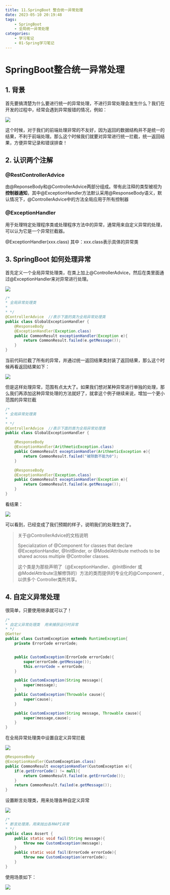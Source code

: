 ```yaml
---
title: 11.SpringBoot 整合统一异常处理
date: 2023-05-10 20:19:48
tags: 
    - SpringBoot
    - 全局统一异常处理
categories:
    - 学习笔记
    - 01-Spring学习笔记
---
```

# SpringBoot整合统一异常处理

## 1. 背景

首先要搞清楚为什么要进行统一的异常处理，不进行异常处理会发生什么？我们在开发的过程中，经常会遇到异常报错的情况，例如：

![](https://github.com/hfshaobing/picx-images-hosting/raw/master/20230814/异常示例.5luk7yykfng0.webp)

这个时候，对于我们的前端处理非常的不友好，因为返回的数据结构并不是统一的结果，不利于前端处理。那么这个时候我们就要对异常进行统一拦截，统一返回结果，方便异常记录和错误排查！

## 2. 认识两个注解

### @RestControllerAdvice

由@ReponseBody和@ControllerAdvice两部分组成。带有此注释的类型被视为**控制器通知**，其中@ExceptionHandler方法默认采用@ResponseBody语义，默认情况下，@ControllerAdvice中的方法全局应用于所有控制器

### @ExceptionHandler

用于处理特定处理程序类或处理程序方法中的异常，通常用来自定义异常的处理，可以认为它是一个异常拦截器。

@ExceptionHandler(xxx.class) 其中：xxx.class表示具体的异常类

## 3. SpringBoot 如何处理异常

首先定义一个全局异常处理类，在类上加上@ControllerAdvice，然后在类里面通过@ExceptionHandler来对异常进行处理。

![](https://github.com/hfshaobing/picx-images-hosting/raw/master/20230814/定义全局异常处理类_1.6ak32u0uscg0.webp)

```java
/*
* 全局异常处理类
*
* */
@ControllerAdvice  //表示下面的类为全局异常处理类
public class GlobalExceptionHandler {
    @ResponseBody
    @ExceptionHandler(Exception.class)
    public CommonResult exceptionHandler(Exception e){
        return CommonResult.failed(e.getMessage());
    }
}
```

当前代码拦截了所有的异常，并通过统一返回结果类封装了返回结果，那么这个时候再看返回结果如下：

![](https://github.com/hfshaobing/picx-images-hosting/raw/master/20230814/统一返回.5izv3f3v4l40.webp)

但是这样处理异常，范围有点太大了。如果我们想对某种异常进行单独的处理，那么我们再添加这种异常处理的方法就好了，就拿这个例子继续来说，增加一个更小范围的异常拦截

```java
/*
* 全局异常处理类
*
* */
@ControllerAdvice  //表示下面的类为全局异常处理类
public class GlobalExceptionHandler {

    @ResponseBody
    @ExceptionHandler(ArithmeticException.class)
    public CommonResult exceptionHandler(ArithmeticException e){
        return CommonResult.failed("被除数不能为0");
    }

    @ResponseBody
    @ExceptionHandler(Exception.class)
    public CommonResult exceptionHandler(Exception e){
        return CommonResult.failed(e.getMessage());
    }
}
```

看结果：

![](https://github.com/hfshaobing/picx-images-hosting/raw/master/20230814/异常返回2.1qjhsz4rftds.webp)

可以看到，已经变成了我们预期的样子，说明我们的处理生效了。

> 关于@ControllerAdvice的文档说明
>
> Specialization of @Component for classes that declare @ExceptionHandler, @InitBinder, or @ModelAttribute methods to be shared across multiple @Controller classes.
>
> 这个类是为那些声明了（@ExceptionHandler、@InitBinder 或 @ModelAttribute注解修饰的）方法的类而提供的专业化的@Component , 以供多个 Controller类所共享。
>

## 4. 自定义异常处理

很简单，只要使用继承就可以了！

```java
/*
* 自定义异常处理类  用来捕获运行时异常
* */
@Getter
public class CustomException extends RuntimeException{
    private ErrorCode errorCode;


    public CustomException(ErrorCode errorCode){
        super(errorCode.getMessage());
        this.errorCode = errorCode;
    }

    public CustomException(String message){
        super(message);
    }
    public CustomException(Throwable cause){
        super(cause);
    }

    public CustomException(String message, Throwable cause){
        super(message,cause);
    }
}
```

在全局异常处理类中设置自定义异常拦截

![](https://github.com/hfshaobing/picx-images-hosting/raw/master/20230814/设置自定义异常拦截.6s2ugbr6pbk0.webp)

```JAVA
@ResponseBody
@ExceptionHandler(CustomException.class)
public CommonResult exceptionHandler(CustomException e){
	if(e.getErrorCode() != null){
        return CommonResult.failed(e.getErrorCode());
    }
    return CommonResult.failed(e.getMessage());
}
```

设置断言处理类，用来处理各种自定义异常

![](https://github.com/hfshaobing/picx-images-hosting/raw/master/20230814/断言处理类.z94ahvgkl74.webp)

```java
/*
* 断言处理类，用来抛出各种API异常
* */
public class Assert {
    public static void fail(String message){
        throw new CustomException(message);
    }
    public static void fail(ErrorCode errorCode){
        throw new CustomException(errorCode);
    }
}
```

使用场景如下：

![](https://github.com/hfshaobing/picx-images-hosting/raw/master/20230814/使用断言处理.5wrc1nz7cvk0.webp)
